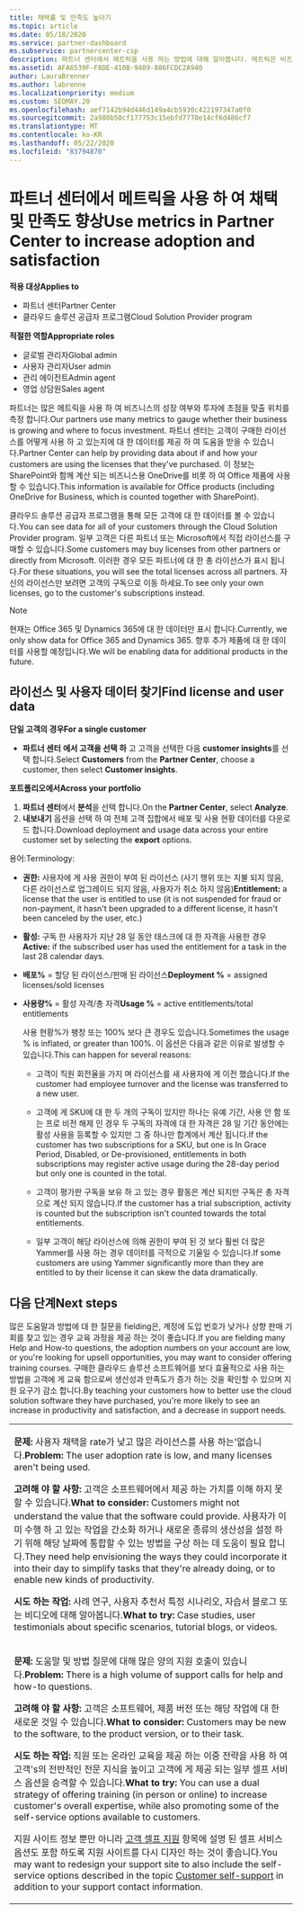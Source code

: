 ```yaml
---
title: 채택률 및 만족도 높이기
ms.topic: article
ms.date: 05/18/2020
ms.service: partner-dashboard
ms.subservice: partnercenter-csp
description: 파트너 센터에서 메트릭을 사용 하는 방법에 대해 알아봅니다. 메트릭은 비즈니스의 성장, 고객이 라이선스를 사용 하는 방법 및 투자에 집중 하는 위치를 표시할 수 있습니다.
ms.assetid: AFA6539F-F8DE-410B-9409-886FCDC2A940
author: LauraBrenner
ms.author: labrenne
ms.localizationpriority: medium
ms.custom: SEOMAY.20
ms.openlocfilehash: aef7142b94d446d149a4cb5930c422197347a0f0
ms.sourcegitcommit: 2a980b50cf177753c15ebfd7770e14cf6d486cf7
ms.translationtype: MT
ms.contentlocale: ko-KR
ms.lasthandoff: 05/22/2020
ms.locfileid: "83794870"
---
```

# <a name="use-metrics-in-partner-center-to-increase-adoption-and-satisfaction"></a><span data-ttu-id="2e4a8-104">파트너 센터에서 메트릭을 사용 하 여 채택 및 만족도 향상</span><span class="sxs-lookup"><span data-stu-id="2e4a8-104">Use metrics in Partner Center to increase adoption and satisfaction</span></span>

<span data-ttu-id="2e4a8-105">**적용 대상**</span><span class="sxs-lookup"><span data-stu-id="2e4a8-105">**Applies to**</span></span>

- <span data-ttu-id="2e4a8-106">파트너 센터</span><span class="sxs-lookup"><span data-stu-id="2e4a8-106">Partner Center</span></span>
- <span data-ttu-id="2e4a8-107">클라우드 솔루션 공급자 프로그램</span><span class="sxs-lookup"><span data-stu-id="2e4a8-107">Cloud Solution Provider program</span></span>

<span data-ttu-id="2e4a8-108">**적절한 역할**</span><span class="sxs-lookup"><span data-stu-id="2e4a8-108">**Appropriate roles**</span></span>

- <span data-ttu-id="2e4a8-109">글로벌 관리자</span><span class="sxs-lookup"><span data-stu-id="2e4a8-109">Global admin</span></span>
- <span data-ttu-id="2e4a8-110">사용자 관리자</span><span class="sxs-lookup"><span data-stu-id="2e4a8-110">User admin</span></span>
- <span data-ttu-id="2e4a8-111">관리 에이전트</span><span class="sxs-lookup"><span data-stu-id="2e4a8-111">Admin agent</span></span>
- <span data-ttu-id="2e4a8-112">영업 상담원</span><span class="sxs-lookup"><span data-stu-id="2e4a8-112">Sales agent</span></span>

<span data-ttu-id="2e4a8-113">파트너는 많은 메트릭을 사용 하 여 비즈니스의 성장 여부와 투자에 초점을 맞출 위치를 측정 합니다.</span><span class="sxs-lookup"><span data-stu-id="2e4a8-113">Our partners use many metrics to gauge whether their business is growing and where to focus investment.</span></span> <span data-ttu-id="2e4a8-114">파트너 센터는 고객이 구매한 라이선스를 어떻게 사용 하 고 있는지에 대 한 데이터를 제공 하 여 도움을 받을 수 있습니다.</span><span class="sxs-lookup"><span data-stu-id="2e4a8-114">Partner Center can help by providing data about if and how your customers are using the licenses that they've purchased.</span></span> <span data-ttu-id="2e4a8-115">이 정보는 SharePoint와 함께 계산 되는 비즈니스용 OneDrive를 비롯 하 여 Office 제품에 사용할 수 있습니다.</span><span class="sxs-lookup"><span data-stu-id="2e4a8-115">This information is available for Office products (including OneDrive for Business, which is counted together with SharePoint).</span></span>

<span data-ttu-id="2e4a8-116">클라우드 솔루션 공급자 프로그램을 통해 모든 고객에 대 한 데이터를 볼 수 있습니다.</span><span class="sxs-lookup"><span data-stu-id="2e4a8-116">You can see data for all of your customers through the Cloud Solution Provider program.</span></span> <span data-ttu-id="2e4a8-117">일부 고객은 다른 파트너 또는 Microsoft에서 직접 라이선스를 구매할 수 있습니다.</span><span class="sxs-lookup"><span data-stu-id="2e4a8-117">Some customers may buy licenses from other partners or directly from Microsoft.</span></span> <span data-ttu-id="2e4a8-118">이러한 경우 모든 파트너에 대 한 총 라이선스가 표시 됩니다.</span><span class="sxs-lookup"><span data-stu-id="2e4a8-118">For these situations, you will see the total licenses across all partners.</span></span> <span data-ttu-id="2e4a8-119">자신의 라이선스만 보려면 고객의 구독으로 이동 하세요.</span><span class="sxs-lookup"><span data-stu-id="2e4a8-119">To see only your own licenses, go to the customer's subscriptions instead.</span></span>

> [!NOTE]  
>  <span data-ttu-id="2e4a8-120">현재는 Office 365 및 Dynamics 365에 대 한 데이터만 표시 합니다.</span><span class="sxs-lookup"><span data-stu-id="2e4a8-120">Currently, we only show data for Office 365 and Dynamics 365.</span></span> <span data-ttu-id="2e4a8-121">향후 추가 제품에 대 한 데이터를 사용할 예정입니다.</span><span class="sxs-lookup"><span data-stu-id="2e4a8-121">We will be enabling data for additional products in the future.</span></span>

## <a name="find-license-and-user-data"></a><span data-ttu-id="2e4a8-122">라이선스 및 사용자 데이터 찾기</span><span class="sxs-lookup"><span data-stu-id="2e4a8-122">Find license and user data</span></span>


<span data-ttu-id="2e4a8-123">**단일 고객의 경우**</span><span class="sxs-lookup"><span data-stu-id="2e4a8-123">**For a single customer**</span></span>

- <span data-ttu-id="2e4a8-124">**파트너 센터** **에서 고객을 선택 하** 고 고객을 선택한 다음 **customer insights**를 선택 합니다.</span><span class="sxs-lookup"><span data-stu-id="2e4a8-124">Select **Customers** from the **Partner Center**, choose a customer, then select **Customer insights**.</span></span>

<span data-ttu-id="2e4a8-125">**포트폴리오에서**</span><span class="sxs-lookup"><span data-stu-id="2e4a8-125">**Across your portfolio**</span></span>

1.  <span data-ttu-id="2e4a8-126">**파트너 센터**에서 **분석**을 선택 합니다.</span><span class="sxs-lookup"><span data-stu-id="2e4a8-126">On the **Partner Center**, select **Analyze**.</span></span>
2.  <span data-ttu-id="2e4a8-127">**내보내기** 옵션을 선택 하 여 전체 고객 집합에서 배포 및 사용 현황 데이터를 다운로드 합니다.</span><span class="sxs-lookup"><span data-stu-id="2e4a8-127">Download deployment and usage data across your entire customer set by selecting the **export** options.</span></span>

<span data-ttu-id="2e4a8-128">용어:</span><span class="sxs-lookup"><span data-stu-id="2e4a8-128">Terminology:</span></span>

- <span data-ttu-id="2e4a8-129">**권한:** 사용자에 게 사용 권한이 부여 된 라이선스 (사기 행위 또는 지불 되지 않음, 다른 라이선스로 업그레이드 되지 않음, 사용자가 취소 하지 않음)</span><span class="sxs-lookup"><span data-stu-id="2e4a8-129">**Entitlement:** a license that the user is entitled to use (it is not suspended for fraud or non-payment, it hasn't been upgraded to a different license, it hasn't been canceled by the user, etc.)</span></span>

- <span data-ttu-id="2e4a8-130">**활성:** 구독 한 사용자가 지난 28 일 동안 태스크에 대 한 자격을 사용한 경우</span><span class="sxs-lookup"><span data-stu-id="2e4a8-130">**Active:** if the subscribed user has used the entitlement for a task in the last 28 calendar days.</span></span>

- <span data-ttu-id="2e4a8-131">**배포%** = 할당 된 라이선스/판매 된 라이선스</span><span class="sxs-lookup"><span data-stu-id="2e4a8-131">**Deployment %** = assigned licenses/sold licenses</span></span>

- <span data-ttu-id="2e4a8-132">**사용량%** = 활성 자격/총 자격</span><span class="sxs-lookup"><span data-stu-id="2e4a8-132">**Usage %** = active entitlements/total entitlements</span></span>

   <span data-ttu-id="2e4a8-133">사용 현황%가 팽창 또는 100% 보다 큰 경우도 있습니다.</span><span class="sxs-lookup"><span data-stu-id="2e4a8-133">Sometimes the usage % is inflated, or greater than 100%.</span></span> <span data-ttu-id="2e4a8-134">이 옵션은 다음과 같은 이유로 발생할 수 있습니다.</span><span class="sxs-lookup"><span data-stu-id="2e4a8-134">This can happen for several reasons:</span></span>

   - <span data-ttu-id="2e4a8-135">고객이 직원 회전율을 가지 며 라이선스를 새 사용자에 게 이전 했습니다.</span><span class="sxs-lookup"><span data-stu-id="2e4a8-135">If the customer had employee turnover and the license was transferred to a new user.</span></span>

   - <span data-ttu-id="2e4a8-136">고객에 게 SKU에 대 한 두 개의 구독이 있지만 하나는 유예 기간, 사용 안 함 또는 프로 비전 해제 인 경우 두 구독의 자격에 대 한 자격은 28 일 기간 동안에는 활성 사용을 등록할 수 있지만 그 중 하나만 합계에서 계산 됩니다.</span><span class="sxs-lookup"><span data-stu-id="2e4a8-136">If the customer has two subscriptions for a SKU, but one is In Grace Period, Disabled, or De-provisioned, entitlements in both subscriptions may register active usage during the 28-day period but only one is counted in the total.</span></span>

   - <span data-ttu-id="2e4a8-137">고객이 평가판 구독을 보유 하 고 있는 경우 활동은 계산 되지만 구독은 총 자격으로 계산 되지 않습니다.</span><span class="sxs-lookup"><span data-stu-id="2e4a8-137">If the customer has a trial subscription, activity is counted but the subscription isn't counted towards the total entitlements.</span></span>

   - <span data-ttu-id="2e4a8-138">일부 고객이 해당 라이선스에 의해 권한이 부여 된 것 보다 훨씬 더 많은 Yammer를 사용 하는 경우 데이터를 극적으로 기울일 수 있습니다.</span><span class="sxs-lookup"><span data-stu-id="2e4a8-138">If some customers are using Yammer significantly more than they are entitled to by their license it can skew the data dramatically.</span></span>

## <a name="next-steps"></a><span data-ttu-id="2e4a8-139">다음 단계</span><span class="sxs-lookup"><span data-stu-id="2e4a8-139">Next steps</span></span>

<span data-ttu-id="2e4a8-140">많은 도움말과 방법에 대 한 질문을 fielding은, 계정에 도입 번호가 낮거나 상향 판매 기회를 찾고 있는 경우 교육 과정을 제공 하는 것이 좋습니다.</span><span class="sxs-lookup"><span data-stu-id="2e4a8-140">If you are fielding many Help and How-to questions, the adoption numbers on your account are low, or you're looking for upsell opportunities, you may want to consider offering training courses.</span></span> <span data-ttu-id="2e4a8-141">구매한 클라우드 솔루션 소프트웨어를 보다 효율적으로 사용 하는 방법을 고객에 게 교육 함으로써 생산성과 만족도가 증가 하는 것을 확인할 수 있으며 지원 요구가 감소 합니다.</span><span class="sxs-lookup"><span data-stu-id="2e4a8-141">By teaching your customers how to better use the cloud solution software they have purchased, you're more likely to see an increase in productivity and satisfaction, and a decrease in support needs.</span></span>

<table>
<colgroup>
<col width="100%" />
</colgroup>
<tbody>
<tr class="odd">
<td><p><span data-ttu-id="2e4a8-142"><strong>문제:</strong> 사용자 채택을 rate가 낮고 많은 라이선스를 사용 하는&#39;없습니다.</span><span class="sxs-lookup"><span data-stu-id="2e4a8-142"><strong>Problem:</strong> The user adoption rate is low, and many licenses aren&#39;t being used.</span></span></p>
<p><span data-ttu-id="2e4a8-143"><strong>고려해 야 할 사항:</strong> 고객은 소프트웨어에서 제공 하는 가치를 이해 하지 못할 수 있습니다.</span><span class="sxs-lookup"><span data-stu-id="2e4a8-143"><strong>What to consider:</strong> Customers might not understand the value that the software could provide.</span></span> <span data-ttu-id="2e4a8-144">사용자가 이미 수행 하 고 있는 작업을 간소화 하거나 새로운 종류의 생산성을 설정 하기 위해 해당 날짜에 통합할 수 있는 방법을 구상 하는 데 도움이 필요 합니다.</span><span class="sxs-lookup"><span data-stu-id="2e4a8-144">They need help envisioning the ways they could incorporate it into their day to simplify tasks that they're already doing, or to enable new kinds of productivity.</span></span></p>
<p><span data-ttu-id="2e4a8-145"><strong>시도 하는 작업:</strong> 사례 연구, 사용자 추천서 특정 시나리오, 자습서 블로그 또는 비디오에 대해 알아봅니다.</span><span class="sxs-lookup"><span data-stu-id="2e4a8-145"><strong>What to try:</strong> Case studies, user testimonials about specific scenarios, tutorial blogs, or videos.</span></span></p></td>
</tr>
<tr class="even">
<td><p><span data-ttu-id="2e4a8-146"><strong>문제:</strong> 도움말 및 방법 질문에 대해 많은 양의 지원 호출이 있습니다.</span><span class="sxs-lookup"><span data-stu-id="2e4a8-146"><strong>Problem:</strong> There is a high volume of support calls for help and how-to questions.</span></span></p>
<p><span data-ttu-id="2e4a8-147"><strong>고려해 야 할 사항:</strong> 고객은 소프트웨어, 제품 버전 또는 해당 작업에 대 한 새로운 것일 수 있습니다.</span><span class="sxs-lookup"><span data-stu-id="2e4a8-147"><strong>What to consider:</strong> Customers may be new to the software, to the product version, or to their task.</span></span></p>
<p><span data-ttu-id="2e4a8-148"><strong>시도 하는 작업:</strong> 직원 또는 온라인 교육을 제공 하는 이중 전략을 사용 하 여 고객&#39;s의 전반적인 전문 지식을 높이고 고객에 게 제공 되는 일부 셀프 서비스 옵션을 승격할 수 있습니다.</span><span class="sxs-lookup"><span data-stu-id="2e4a8-148"><strong>What to try:</strong> You can use a dual strategy of offering training (in person or online) to increase customer&#39;s overall expertise, while also promoting some of the self-service options available to customers.</span></span></p>
<p><span data-ttu-id="2e4a8-149">지원 사이트 정보 뿐만 아니라 <a href="customer-self-support.md" data-raw-source="[Customer self-support](customer-self-support.md)">고객 셀프 지원</a> 항목에 설명 된 셀프 서비스 옵션도 포함 하도록 지원 사이트를 다시 디자인 하는 것이 좋습니다.</span><span class="sxs-lookup"><span data-stu-id="2e4a8-149">You may want to redesign your support site to also include the self-service options described in the topic <a href="customer-self-support.md" data-raw-source="[Customer self-support](customer-self-support.md)">Customer self-support</a> in addition to your support contact information.</span></span></p></td>
</tr>
</tbody>
</table>
